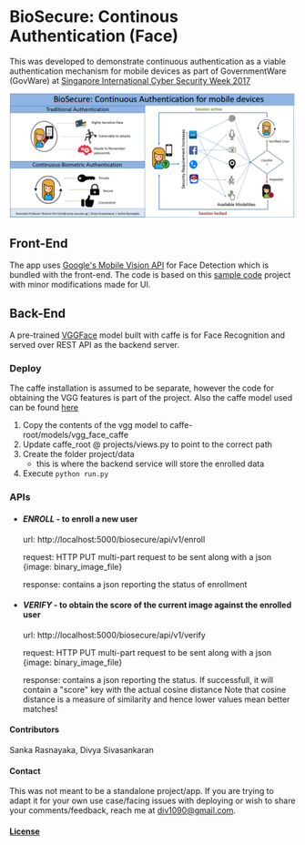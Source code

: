 # BioSecure: Continous Authentication (Face)
This was developed to demonstrate continuous authentication as a viable authentication mechanism for mobile devices as part of GovernmentWare (GovWare) at [Singapore International Cyber Security Week 2017](https://www.sicw.sg/)

![alt text](https://raw.githubusercontent.com/div1090/BioSecure/master/poster.PNG)


## Front-End

The app uses [Google's Mobile Vision API](https://developers.google.com/android/reference/com/google/android/gms/vision/face/package-summary) for Face Detection which is bundled with the front-end.
The code is based on this [sample code](https://github.com/googlesamples/android-vision/tree/master/visionSamples/FaceTracker) project with minor modifications made for UI.

## Back-End

A pre-trained [VGGFace](http://www.robots.ox.ac.uk/~vgg/software/vgg_face/) model built with caffe is for Face Recognition and served over REST API as the backend server.

### Deploy

The caffe installation is assumed to be separate, however the code for obtaining the VGG features is part of the project.
Also the caffe model used can be found [here](https://drive.google.com/open?id=0BzrIGPn419nlX20zUFZvWnl0aXc)

1. Copy the contents of the vgg model to caffe-root/models/vgg_face_caffe
2. Update caffe_root @ projects/views.py to point to the correct path
3. Create the folder project/data
   * this is where the backend service will store the enrolled data
4. Execute `python run.py` 

### APIs
* #### *ENROLL* - to enroll a new user 
  url: http://localhost:5000/biosecure/api/v1/enroll

  request: HTTP PUT multi-part request to be sent along with a json 
  {image: binary_image_file}

  response: contains a json reporting the status of enrollment

* ####  *VERIFY* - to obtain the score of the current image against the enrolled user
  url: http://localhost:5000/biosecure/api/v1/verify

  request: HTTP PUT multi-part request to be sent along with a json 
  {image: binary_image_file}

  response: contains a json reporting the status. If successfull, it will contain a "score" key with the actual cosine distance 
  Note that cosine distance is a measure of similarity and hence lower values mean better matches!

#### Contributors
Sanka Rasnayaka, Divya Sivasankaran

#### Contact
This was not meant to be a standalone project/app. If you are trying to adapt it for your own use case/facing issues with deploying or wish to share your comments/feedback, reach me at <div1090@gmail.com>.

#### [License](BioSecure/LICENSE.md)
